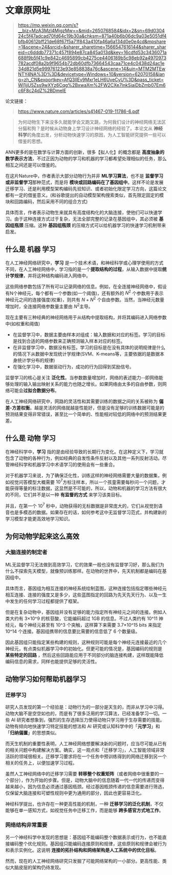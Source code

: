# 文章原网址
> https://mp.weixin.qq.com/s?__biz=MzA3MzI4MjgzMw==&mid=2650768584&idx=2&sn=69d030424c5f47adcad70fd64c19b30a&chksm=871a40b6b06dc9a03e5051df4bfb40612bff21de68f67f5a71f843a410fa46a6a134d0e0e4cd&mpshare=1&scene=24&srcid=&sharer_sharetime=1566547616144&sharer_shareid=c6dddb77371c457f894e87ca845a013d&key=16cdfd53c3436071a688f9b5f41c9e842c4695899cb4275ce4406189b5c98eb92a4970973782acdf08a2b9f9654b72db60dfb73664543caa71ce4c0438d24ac1e34d821d5e99976123e93e858838a76c&ascene=14&uin=MTM2MTEwNTY4NA%3D%3D&devicetype=Windows+10&version=62070158&lang=zh_CN&exportkey=AfQ3IlEv9Mxr1eLH6UveCyU%3D&pass_ticket=WI1jjU5Zss9wXYz6Cqg%2BxwaXm%2FW2CXe7lnkSiaiDbZmb07Em6c6F8c24dZ%2BDmelE

论文链接：
> https://www.nature.com/articles/s41467-019-11786-6.pdf

> 为何动物生下来没多久就能学会又跑又跳，为何我们设计的神经网络无法区分猫和狗？是时候从动物身上学习设计神经网络的经验了。本论文从 **神经科学**的角度出发，分析动物快速学习的原因，为人工智能研究提供一些可以借鉴的思想。

ANN更多的是在数学与计算方面的创新，很多【拟人化】的概念都是 **高度抽象的数学表示方法**，不过正因为动物的学习和机器的学习都希望处理相似的任务，那么相互之间还是可以借鉴的。

在这片Nature中，作者表示大部分动物行为并非 **ML学习算法**，也不是 **监督学习或非监督学习**那种范式，而是将 **模块或回路编码在了基因组中**。这样不论是发展迁移学习、还是利用模型架构编码先验知识、或者初始化限定学习方向，这篇论文都有一定的借鉴意义。(和谷歌提出的自动模型架构搜索类似，首先限定固定的模块和回路编码，然后采用不同的组合方式)

具体而言，作者表示动物生来就具有高度结构化的大脑连接，使他们可以快速学习。由于这种连接方式过于复杂，无法全部完整的记录在基因组中，其必须被 **基因组瓶颈** 压缩。这种 **基因组瓶颈** 的压缩方式可以给机器学习的快速学习机制带来启发。

## 什么是 **机器** 学习

在人工神经网络研究中，**学习** 是一个技术术语，和神经科学或心理学使用的方式不同，在人工神经网络中，学习指的是一个**提取结构的过程**，从输入数据中提取**统计学规律**，并将这种结构编码进入网络中。

这些网络参数包括了所有可以记录网络的信息。例如，在全连接神经网络中，假设有N个神经元，每个都有一个参数(如一个阈值)，还有额外的 $N^2$ 个参数用于表示神经元之间的连接强度(权重)，则共有 $N + N^2$ 个自由参数。当然，当神经元数量增加时，全连接网络参数量主要由 $N^2$主导。

现在主要有三种经典的神经网络用于从结构中提取结构，并将其编码进入网络参数中(如权重和阈值)

* 在监督学习中，数据主要由样本对组成：输入数据和对应的标签。学习的目标是找到合适的网络参数来正确预测输入样本对应的标签。
* 在非监督学习中，数据没有标签。学习的目标是在没有具体的说明规律是什么的情况下从数据中发现统计学规律(SVM、K-means等，主要依据的是数据本身统计学分布的规律)
* 在强化学习中，数据驱动行为，成功的行为回得到奖励信号。

监督学习的核心是关注 **泛化性**。当参数数量增加时，网络的表述能力--即网络能够处理的输入输出映射关系的能力也随之增长。如果网络由太多的自由参数，则网络可能会**过拟合数据分布**。

在人工神经网络研究中，网路的灵活性和其需要训练的数据之间的关系被称为 **偏差-方差权衡**。越是灵活的网络就越是性能好，但是没有足够的训练数据可能是的预测结果变得非常错误，甚至比一个简单的、性能相对较低的网络中的预测结果更差。

## 什么是 动物 学习

在神经科学中，**学习** 指的是由经验导致的长期行为变化。在这种定义下，学习就包含了动物的各种行为，例如经典的自发性条件反射以及其他一系列反射活动。尽管神经科学和机器学习中术语学习的使用会有一些重合。

对于机器学习来说，为了确保泛化性，训练这样的神经网络需要大量的数据集，例如视觉问答模型大概需要 $10^7$方标注样本，所以一个孩童需要每秒问一个问题，才能获得等量的标注数据，这显然是不可能的，所以，动物和机器的学习方法有很大的不同，它们并不是以一种 **有监督的方式** 来学习该类目标。

并且，在第一个 $10^7$ 秒中，动物获得的无标数据是非常庞大的，它们从视觉到语音也是多模态的数据。如果存在的话，如何参考这中无监督学习范式，并构建新的学习模型才能更高效地学习知识。

## 为何动物学起来这么高效

### 大脑连接的制定者

ML无监督学习无法做到高效学习，它的效果一般也没有监督学习好，那么我们为什么不探索先天模型，就像预训练那样。在动物的世界中，先天机制都是编码在基因组中。

具体而言，基因组为相互连接的神经系统绘制蓝图，这种连接包括指定哪些神经元相互连接、连接的强度又是多少，这些蓝图指定的回路为先天先天行为、以及一生中发生的任何学习过程都提供了框架。

但是在复杂动物中，基因组并没有足够的能力指定所有神经元之间的连接。例如人类大约有 3×10^9 的核苷酸，它能编码超过 1GB 的信息。不过人类约有 10^11 神经元，每个神经元甚至有 10^3 个突触，这样算下来需要 3.7×10^15 bits 来指定 10^14 个连接。基因组携带的信息要比需要的信息低了 6 个数量级。

因此基因组只能指定某些构建的规则，这种规则可能是每个神经元连接最近的几个神经元，有点类似机器学习中的初始化。但更可能的情况是，基因编码的规则是 **某些特定的回路** ，然后这些回路能应用于不同部分的脑连接构建，这样既能降低编码信息的需求，同样也能提供足够的灵活性。

## 动物学习如何帮助机器学习

### 迁移学习

研究人员发现的第一个经验是：动物行为的一部分是天生的，而非从学习中习得。动物大脑不是空空如也的，而是有了很多泛用的学习算法，已经准备学习一切。一些 AI 研究者想象到，强烈的生存选择压力使得动物只学习用于生存需要的技能。动物有倾向地快速学习特定技能的想法和 AI 研究或认知科学中的「**元学习**」和「**归纳偏置**」的思想类似。

而天生机制的重要性表明，人工神经网络想要解决新的问题时，应当尽可能从已有的相关问题中构建解决方案。确实，这一观点和「迁移学习」，人工智能领域非常活跃的领域很相关。迁移学习要求将在一个任务中预训练得到的网络迁移到另一个相关的任务上，以便加速学习过程。

虽然人工神经网络中的迁移学习需要 **转移整个权重矩阵**（或者网络中很重要的一个部分），作为开始的步骤。但是，动物大脑中的信息随着一代一代的传递而变得越来越小，因为信息必须通过基因瓶颈。经过基因瓶颈传递的信息需要进行筛选，仅保留大脑连接和可塑性规则中更为通用的部分，因此也更容易泛化。

神经科学提出，也许存在一种更高性能的机制，一种 **迁移学习的泛化机制**，不仅能够在单一感知方式，如视觉任务中迁移工作，而是能够 **跨多感官方式地工作**。

### 网络结构非常重要

另一个神经科学中发现的思想是：基因组不能编码整个数据表示或行为，也不能直接编码整个优化规则。基因组只能编码连接原则和规律，这些原则和规律会被行为和表示实例化。这说明 **连接的拓扑结构和网络架构是人工系统中的优化目标**。

然而，现在的人工神经网络研究只发掘了可能网络架构的一小部分。更高性能、类似大脑皮层的架构仍待发现。












